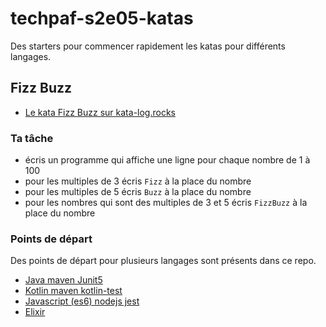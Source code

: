 # techpaf-s2e05-katas

Des starters pour commencer rapidement les katas pour différents langages.

## Fizz Buzz

* [Le kata Fizz Buzz sur kata-log.rocks](http://kata-log.rocks/fizz-buzz-kata)


### Ta tâche

* écris un programme qui affiche une ligne pour chaque nombre de 1 à 100
* pour les multiples de 3 écris `Fizz` à la place du nombre
* pour les multiples de 5 écris `Buzz` à la place du nombre
* pour les nombres qui sont des multiples de 3 et 5 écris `FizzBuzz` à la place du nombre

### Points de départ

Des points de départ pour plusieurs langages sont présents dans ce repo.

* [Java maven Junit5](fizzbuzz/kata-fizzbuzz-java/README.md)
* [Kotlin maven kotlin-test](fizzbuzz/kata-fizzbuzz-kotlin/README.md)
* [Javascript (es6) nodejs jest](fizzbuzz/kata-fizzbuzz-js-jest/README.md)
* [Elixir](fizzbuzz/kata-fizzbuzz-elixir/README.md)

